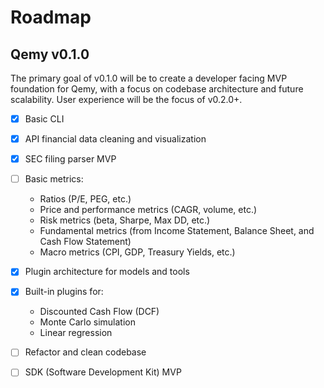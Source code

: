 # Roadmap

## Qemy v0.1.0

The primary goal of v0.1.0 will be to create a developer facing MVP foundation for Qemy, with a focus on codebase architecture and future scalability. User experience will be the focus of v0.2.0+.

- [x] Basic CLI
- [x] API financial data cleaning and visualization
- [x] SEC filing parser MVP
- [ ] Basic metrics:
    - Ratios (P/E, PEG, etc.)
    - Price and performance metrics (CAGR, volume, etc.)
    - Risk metrics (beta, Sharpe, Max DD, etc.)
    - Fundamental metrics (from Income Statement, Balance Sheet, and Cash Flow Statement) 
    - Macro metrics (CPI, GDP, Treasury Yields, etc.)
- [x] Plugin architecture for models and tools 
- [x] Built-in plugins for:
    - Discounted Cash Flow (DCF)
    - Monte Carlo simulation
    - Linear regression
- [ ] Refactor and clean codebase 
- [ ] SDK (Software Development Kit) MVP

